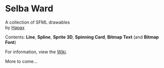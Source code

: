 # Selba Ward
A collection of SFML drawables  
by [Hapax](http://github.com/Hapaxia)

Contents: **Line**, **Spline**, **Sprite 3D**, **Spinning Card**, **Bitmap Text** (and **Bitmap Font**)  

For information, view the [Wiki].

More to come...

[Wiki]: https://github.com/Hapaxia/SelbaWard/wiki
